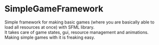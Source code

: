 # SimpleGameFramework
Simple framework for making basic games (where you are basically able to load all resources at once) with SFML library.    
It takes care of game states, gui, resource management and animations.    
Making simple games with it is freaking easy.      
